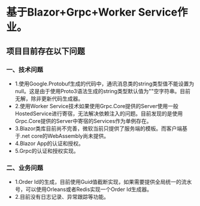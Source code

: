 ﻿# 基于Blazor+Grpc+Worker Service作业。
## 项目目前存在以下问题
### 一、技术问题
- 1.使用Google.Protobuf生成的代码中，通讯消息类的string类型值不能设置为null。这是由于使用Proto3语法生成的string类型默认值为""空字符串。目前无解，除非更新代码生成器。
- 2.使用Worker Service技术如果使用Grpc.Core提供的Server使用一般HostedService进行寄宿，无法解决依赖注入的问题。目前发现的是使用Grpc.Core提供的Server中寄宿的Services作为单例存在。
- 3.Blazor类库目前尚不完善，微软当前只提供了服务端的模板。而客户端基于.net core的WebAssembly尚未提供。
- 4.Blazor App的认证和授权。
- 5.Grpc的认证和授权实现。
### 二、业务问题
- 1.Order Id的生成，目前使用Guid值截断实现，如果需要提供全局统一的流水号，可以使用Orleans或者Redis实现一个Order Id生成器。
- 2.目前没有日志记录、异常跟踪等功能。
